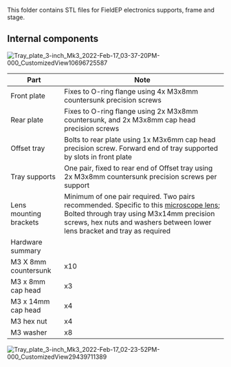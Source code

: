This folder contains STL files for FieldEP electronics supports, frame and stage. 

## Internal components

![Tray_plate_3-inch_Mk3_2022-Feb-17_03-37-20PM-000_CustomizedView10696725587](https://user-images.githubusercontent.com/36079329/154523791-76b17484-7a8b-4082-a5ce-64394772adbb.png)


|Part|Note|
|----|----|
|Front plate|Fixes to O-ring flange using 4x M3x8mm countersunk precision screws|
|Rear plate|Fixes to O-ring flange using 2x M3x8mm countersunk, and 2x M3x8mm cap head precision screws|
|Offset tray|Bolts to rear plate using 1x M3x6mm cap head precision screw. Forward end of tray supported by slots in front plate|
|Tray supports|One pair, fixed to rear end of Offset tray using 2x M3x8mm countersunk precision screws per support|
|Lens mounting brackets|Minimum of one pair required. Two pairs recommended. Specific to this [microscope lens](https://shop.pimoroni.com/products/microscope-lens-0-12-1-8x); Bolted through tray using M3x14mm precision screws, hex nuts and washers between lower lens bracket and tray as required|
|Hardware summary|
|M3 X 8mm countersunk|x10|
|M3 x 8mm cap head|x3|
|M3 x 14mm cap head|x4|
|M3 hex nut|x4|
|M3 washer|x8|

![Tray_plate_3-inch_Mk3_2022-Feb-17_02-23-52PM-000_CustomizedView29439711389](https://user-images.githubusercontent.com/36079329/154515685-f6d38f97-e90e-4c17-944d-288d29b114ca.png)
